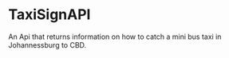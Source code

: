 # TaxiSignAPI
An Api that returns information on how to catch a mini bus taxi in Johannessburg to CBD.
